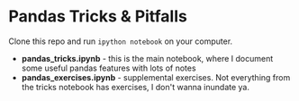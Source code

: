 # Pandas Tricks & Pitfalls

Clone this repo and run `ipython notebook` on your computer.


* **pandas_tricks.ipynb** - this is the main notebook, where I document some useful pandas features with lots of notes
* **pandas_exercises.ipynb** - supplemental exercises. Not everything from the tricks notebook has exercises, I don't wanna inundate ya.
